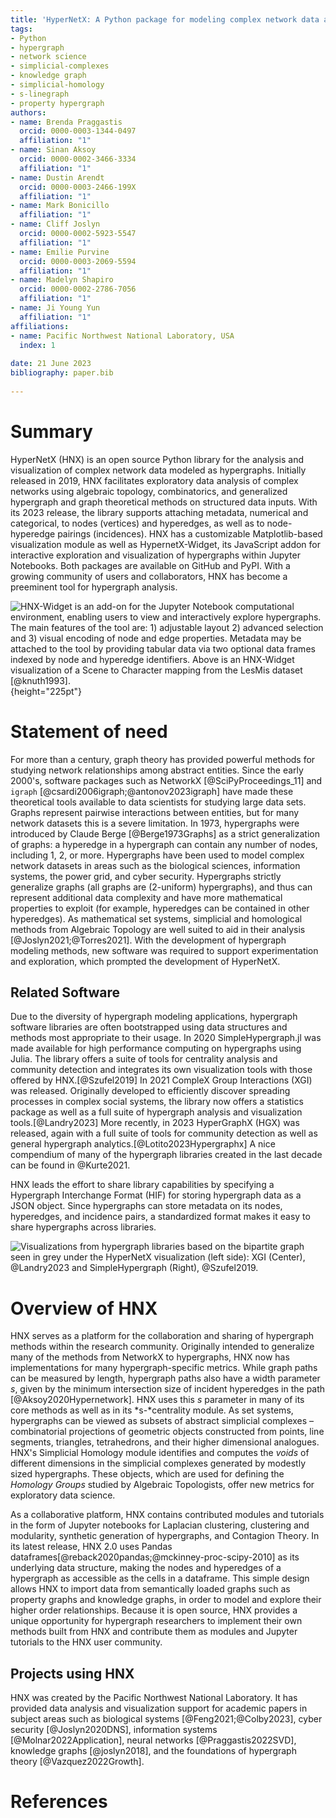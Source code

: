 ```yaml
---
title: 'HyperNetX: A Python package for modeling complex network data as hypergraphs'
tags:
- Python
- hypergraph
- network science
- simplicial-complexes
- knowledge graph
- simplicial-homology
- s-linegraph
- property hypergraph
authors:
- name: Brenda Praggastis
  orcid: 0000-0003-1344-0497
  affiliation: "1"
- name: Sinan Aksoy
  orcid: 0000-0002-3466-3334
  affiliation: "1"
- name: Dustin Arendt
  orcid: 0000-0003-2466-199X
  affiliation: "1"
- name: Mark Bonicillo
  affiliation: "1" 
- name: Cliff Joslyn
  orcid: 0000-0002-5923-5547
  affiliation: "1"
- name: Emilie Purvine
  orcid: 0000-0003-2069-5594
  affiliation: "1" 
- name: Madelyn Shapiro
  orcid: 0000-0002-2786-7056
  affiliation: "1" 
- name: Ji Young Yun
  affiliation: "1"
affiliations:
- name: Pacific Northwest National Laboratory, USA
  index: 1
  
date: 21 June 2023
bibliography: paper.bib
 
---
```

 
# Summary
HyperNetX (HNX) is an open source Python library for the analysis and visualization of complex network data modeled as hypergraphs.
Initially released in 2019, HNX facilitates exploratory data analysis of complex networks using algebraic topology, combinatorics, and generalized hypergraph and graph theoretical methods on structured data inputs.
With its 2023 release, the library supports attaching metadata, numerical and categorical, to nodes (vertices) and  hyperedges, as well as to node-hyperedge pairings (incidences).
HNX has a customizable Matplotlib-based visualization module as well as HypernetX-Widget, its JavaScript addon for interactive exploration and visualization of hypergraphs within Jupyter Notebooks. Both packages are available on GitHub and PyPI. With a growing community of users and collaborators, HNX has become a preeminent tool for hypergraph analysis. 

![HNX-Widget is an add-on for the Jupyter Notebook
computational environment, enabling users to view and interactively
explore hypergraphs.
The main features of the tool are: 1) adjustable layout 2) advanced
selection and 3) visual encoding of node and edge properties.
Metadata may be attached to the tool by providing tabular data via two optional data frames indexed by node and hyperedge identifiers. Above is an HNX-Widget visualization of a Scene to Character mapping from the LesMis dataset [@knuth1993].](Figures/hnxexample.png){height="225pt"} 


# Statement of need
For more than a century, graph theory has provided powerful methods for studying network relationships among abstract entities.
Since the early 2000's, software packages such as NetworkX [@SciPyProceedings_11] and `igraph` [@csardi2006igraph;@antonov2023igraph]  have
made these theoretical tools available to data scientists for studying large data sets.
Graphs represent pairwise interactions between entities, but for many network datasets this is a severe limitation.
In 1973, hypergraphs were introduced by Claude Berge [@Berge1973Graphs] as a strict generalization of graphs: a hyperedge in a hypergraph can contain any number of nodes, including 1, 2, or more.
Hypergraphs have been used to model complex network datasets in
areas such as the biological sciences, information systems, the power grid, and cyber security.
Hypergraphs strictly generalize graphs (all graphs are (2-uniform) hypergraphs), and thus can represent additional data complexity and have more mathematical properties to exploit (for example, hyperedges can be contained in other hyperedges). As mathematical set systems, simplicial and homological methods from
Algebraic Topology are well suited to aid in their analysis [@Joslyn2021;@Torres2021].
With the development of hypergraph modeling methods, new software was required to support
experimentation and exploration, which prompted the development of HyperNetX.

## Related Software
Due to the diversity of hypergraph modeling applications, hypergraph software libraries are 
often bootstrapped using data structures and methods most appropriate to their usage. 
In 2020 SimpleHypergraph.jl  was made available for high performance computing on hypergraphs using Julia. 
The library offers a suite of tools for centrality analysis and community detection and integrates its own 
visualization tools with those offered by HNX.[@Szufel2019] In 2021 CompleX Group Interactions (XGI)  was released. 
Originally developed to efficiently discover spreading processes in complex social systems, the library now offers 
a statistics package as well as a full suite of hypergraph analysis and visualization tools.[@Landry2023] 
More recently, in 2023 HyperGraphX (HGX)  was released, again with a full suite of tools for community detection 
as well as general hypergraph analytics.[@Lotito2023Hypergraphx]
A nice compendium of many of the hypergraph libraries created in the last decade can be found in @Kurte2021.

HNX leads the effort to share library capabilities by specifying a Hypergraph Interchange Format (HIF) 
for storing hypergraph data as a JSON object. Since hypergraphs can store metadata on its nodes, 
hyperedges, and incidence pairs, a standardized format makes it easy to share hypergraphs across libraries.
 
![Visualizations from hypergraph libraries based on the bipartite graph seen in grey
  under the HyperNetX visualization (left side): XGI (Center), @Landry2023 and SimpleHypergraph (Right), @Szufel2019.](Figures/3graphs.png)
 
# Overview of HNX
HNX serves as a platform for the collaboration and sharing of hypergraph
methods within the research community.
Originally intended to generalize many of the methods from NetworkX
to hypergraphs, HNX now has implementations for many hypergraph-specific metrics.
While graph paths can be measured by length,
hypergraph paths also have a width parameter *s*, given by the minimum intersection size
of incident hyperedges in the path [@Aksoy2020Hypernetwork].
HNX uses this *s* parameter in many of
its core methods as well as in its *s-*centrality module.
As set systems, hypergraphs can be viewed as subsets of abstract simplicial
complexes – combinatorial projections of geometric objects constructed from points, line
segments, triangles, tetrahedrons, and their higher dimensional analogues.
HNX's Simplicial Homology module identifies and computes the *voids* of different dimensions
in the simplicial complexes generated by modestly sized hypergraphs.
These objects, which are used for defining the *Homology Groups*
studied by Algebraic Topologists, offer new metrics for exploratory
data science.
 
As a collaborative platform, HNX contains contributed modules
and tutorials in the form of Jupyter notebooks
for Laplacian clustering, clustering and modularity, synthetic
generation of hypergraphs, and Contagion Theory.
In its latest release, HNX 2.0 uses Pandas dataframes[@reback2020pandas;@mckinney-proc-scipy-2010] as its underlying data structure,
making the nodes and hyperedges of a hypergraph as accessible as the
cells in a dataframe.
This simple design allows HNX to import data from semantically
loaded graphs such as property graphs and knowledge graphs,
in order to model and explore their higher order relationships.
Because it is open source, HNX provides a unique opportunity for
hypergraph researchers to implement their own methods built from
HNX and contribute them as modules and Jupyter tutorials to the HNX user community.
 
## Projects using HNX
HNX was created by the Pacific Northwest National Laboratory. It has provided data analysis and visualization support for academic papers in subject areas such as biological systems [@Feng2021;@Colby2023], cyber security [@Joslyn2020DNS], information systems [@Molnar2022Application], neural networks [@Praggastis2022SVD], knowledge graphs [@joslyn2018], and the foundations of hypergraph theory [@Vazquez2022Growth].
 
# References